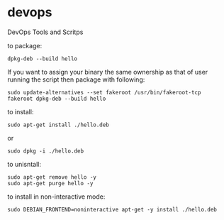 # devops
DevOps Tools and Scritps

to package:
~~~
dpkg-deb --build hello
~~~

If you want to assign your binary the same ownership as that of user running the script then package with following:
~~~
sudo update-alternatives --set fakeroot /usr/bin/fakeroot-tcp
fakeroot dpkg-deb --build hello
~~~


to install:
~~~
sudo apt-get install ./hello.deb
~~~
or
~~~
sudo dpkg -i ./hello.deb
~~~

to unisntall:
~~~
sudo apt-get remove hello -y
sudo apt-get purge hello -y
~~~

to install in non-interactive mode:
~~~
sudo DEBIAN_FRONTEND=noninteractive apt-get -y install ./hello.deb
~~~
